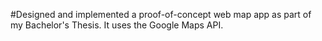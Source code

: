 #Designed and implemented a proof-of-concept web map app as part of my Bachelor's Thesis. It uses the Google Maps API.
